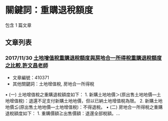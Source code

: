 # 關鍵詞：重購退稅額度

包含 1 篇文章

## 文章列表

### 2017/11/30 [土地增值稅重購退稅額度與房地合一所得稅重購退稅額度之比較,許文昌老師](../../articles/410371_%E5%9C%9F%E5%9C%B0%E5%A2%9E%E5%80%BC%E7%A8%85%E9%87%8D%E8%B3%BC%E9%80%80%E7%A8%85%E9%A1%8D%E5%BA%A6%E8%88%87%E6%88%BF%E5%9C%B0%E5%90%88%E4%B8%80%E6%89%80%E5%BE%97%E7%A8%85%E9%87%8D%E8%B3%BC%E9%80%80%E7%A8%85%E9%A1%8D%E5%BA%A6%E4%B9%8B%E6%AF%94%E8%BC%83%2C%E8%A8%B1%E6%96%87%E6%98%8C%E8%80%81%E5%B8%AB.md)
- 文章編號：410371
- 其他關鍵詞：土地增值稅, 房地合一所得稅

• (一) 土地增值稅之重購退稅額度如下： 1. 新購土地地價＞(原出售土地地價—土地增值稅)：退還不足支付新購土地地價，但以已納土地增值稅為限。 2. 新購土地地價≦(原出售土地地價—土地增值稅)：不得退稅。 • (二) 房地合一所得稅之重購退稅額度如下： 1. 重購價額≧出售價額：退還全部稅額。...
